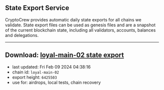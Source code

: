 ## State Export Service
CryptoCrew provides automatic daily state exports for all chains we validate. State export files can be used as genesis files and are a snapshot of the current blockchain state, including all validators, accounts, balances and delegations.

---
**Download: [loyal-main-02 state export](https://dl.ccvalidators.com/SERVICE/loyal/loyal-main-02_export_6425503.json)**
---

- last updated: Fri Feb 09 2024 04:38:16
- chain id: `loyal-main-02`
- export height: `6425503`
- use for: airdrops, local tests, chain recovery

